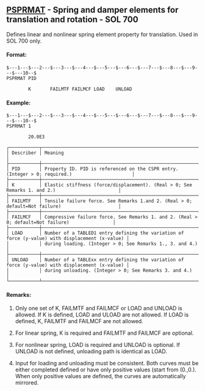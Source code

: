 ## [PSPRMAT](https://help.hexagonmi.com/bundle/MSC_Nastran_2022.4/page/Nastran_Combined_Book/qrg/bulkp/TOC.PSPRMAT.xhtml) - Spring and damper elements for translation and rotation - SOL 700

Defines linear and nonlinear spring element property for translation. Used in SOL 700 only.

#### Format:

```nastran
$---1---$---2---$---3---$---4---$---5---$---6---$---7---$---8---$---9---$---10--$
PSPRMAT PID                                                                     
                                                                                
        K       FAILMTF FAILMCF LOAD    UNLOAD                                  
```
#### Example:

```nastran
$---1---$---2---$---3---$---4---$---5---$---6---$---7---$---8---$---9---$---10--$
PSPRMAT 1                                                                       
                                                                                
        20.0E3                                                                  
```
```text
┌───────────┬─────────────────────────────────────────────────────────────────────────────────────────────────┐
│ Describer │ Meaning                                                                                         │
├───────────┼─────────────────────────────────────────────────────────────────────────────────────────────────┤
│ PID       │ Property ID. PID is referenced on the CSPR entry. (Integer > 0; required.)                      │
├───────────┼─────────────────────────────────────────────────────────────────────────────────────────────────┤
│ K         │ Elastic stiffness (force/displacement). (Real > 0; See Remarks 1. and 2.)                       │
├───────────┼─────────────────────────────────────────────────────────────────────────────────────────────────┤
│ FAILMTF   │ Tensile failure force. See Remarks 1.and 2. (Real > 0; default=Not failure)                     │
├───────────┼─────────────────────────────────────────────────────────────────────────────────────────────────┤
│ FAILMCF   │ Compressive failure force. See Remarks 1. and 2. (Real > 0; default=Not failure)                │
├───────────┼─────────────────────────────────────────────────────────────────────────────────────────────────┤
│ LOAD      │ Number of a TABLED1 entry defining the variation of force (y-value) with displacement (x-value) │
│           │ during loading. (Integer > 0; See Remarks 1., 3. and 4.)                                        │
├───────────┼─────────────────────────────────────────────────────────────────────────────────────────────────┤
│ UNLOAD    │ Number of a TABLExx entry defining the variation of force (y-value) with displacement (x-value) │
│           │ during unloading. (Integer > 0; See Remarks 3. and 4.)                                          │
└───────────┴─────────────────────────────────────────────────────────────────────────────────────────────────┘
```
#### Remarks:

1. Only one set of K, FAILMTF and FAILMCF or LOAD and UNLOAD is allowed. If K is defined, LOAD and ULOAD are not allowed. If LOAD is defined, K, FAILMTF and FAILMCF are not allowed.

2. For linear spring, K is required and FAILMTF and FAILMCF are optional.

3. For nonlinear spring, LOAD is required and UNLOAD is optional. If UNLOAD is not defined, unloading path is identical as LOAD.

4. Input for loading and unloading must be consistent. Both curves must be either completed defined or have only positive values (start from (0.,0.). When only positive values are defined, the curves are automatically mirrored.

